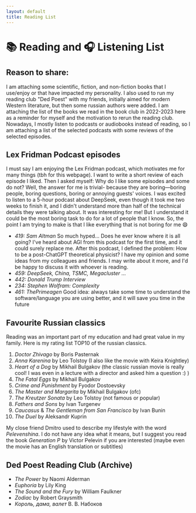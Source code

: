 ```yaml
---
layout: default
title: Reading List
---
```


# 📚 Reading and 🎧 Listening List

## Reason to share:
I am attaching some scientific, fiction, and non-fiction books that I use/enjoy or that have impacted my personality. I also used to run my reading club "Ded Poest" with my friends, initially aimed for modern Western literature, but then some russian authors were added. I am attaching the list of the books we read in the book club in 2022-2023 here as a reminder for myself and the motivation to rerun the reading club. Nowadays, I mostly listen to podcasts or audiobooks instead of reading, so I am attaching a list of the selected podcasts with some reviews of the selected episodes. 


## Lex Fridman Podcast episodes 
I must say I am enjoying the Lex Fridman podcast, which motivates me for many things (tbh for this webpage). I want to write a short review of each episode I liked. Then I asked myself: Why do I like some episodes and some do not? Well, the answer for me is trivial- because they are boring—boring people, boring questions, boring or annoying guests' voices. I was excited to listen to a 5-hour podcast about DeepSeek, even though it took me two weeks to finish it, and I didn't understand more than half of the technical details they were talking about. It was interesting for me! But I understand it could be the most boring task to do for a lot of people that I know. So, the point I am trying to make is that I like everything that is not boring for me 😄

- *419: Sam Altman* So much hyped... Does he ever know where it is all going? I've heard about AGI from this podcast for the first time, and it could surely replace me. After this podcast, I defined the problem: How to be a post-ChatGPT theoretical physicist? I have my opinion and some ideas from my colleagues and friends. I may write about it more, and I'd be happy to discuss it with whoever is reading.
- *459: DeepSeek, China, TSMC, Megacluster ...*
- *442: Donald Trump Interview*
- *234: Stephen Wolfram: Complexity*
- *461: ThePrimeagen* Good idea: always take some time to understand the software/language you are using better, and it will save you time in the future


## Favourite Russian classics 
Reading was an important part of my education and had great value in my family. Here is my rating list TOP10 of the russian classics.
1. *Doctor Zhivago* by Boris Pasternak
2. *Anna Karenina* by Leo Tolstoy (I also like the movie with Keira Knightley)
3. *Heart of a Dog* by Mikhail Bulgakov (the classic russian movie is really cool! I was even in a lecture with a director and asked him a question :) )
4. *The Fatal Eggs* by Mikhail Bulgakov
5. *Crime and Punishment* by Fyodor Dostoevsky
6. *The Master and Margarita* by Mikhail Bulgakov (ofc) 
7. *The Kreutzer Sonata* by Leo Tolstoy (not famous or popular) 
8. *Fathers and Sons* by Ivan Turgenev
9. *Caucasus* & *The Gentleman from San Francisco* by Ivan Bunin
10. *The Duel* by Aleksandr Kuprin

My close friend Dmitro used to describe my lifestyle with the word *Pelevenshina*. I do not have any idea what it means, but I suggest you read the book *Generation P* by Victor Pelevin if you are interested (maybe even the movie has an English translation or subtitles)

  
## Ded Poest Reading Club (Archive)
- *The Power* by Naomi Alderman
- *Euphoria* by Lily King
- *The Sound and the Fury* by William Faulkner
- *Zodiac* by Robert Graysmith
- *Король, дама, валет* В. В. Набоков 
